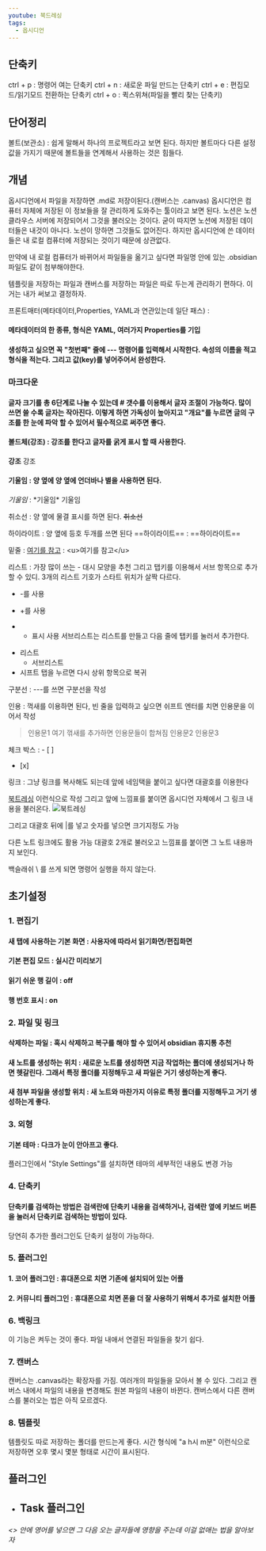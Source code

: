 ```yaml
---
youtube: 북드레싱
tags:
  - 옵시디언
---
```

## 단축키
ctrl + p : 명령어 여는 단축키
ctrl + n : 새로운 파일 만드는 단축키
ctrl + e : 편집모드/읽기모드 전환하는 단축키
ctrl + o : 퀵스위쳐(파일을 빨리 찾는 단축키)

## 단어정리
볼트(보관소) : 쉽게 말해서 하나의 프로젝트라고 보면 된다. 하지만 볼트마다 다른 설정값을 가지기 때문에 볼트들을 연계해서 사용하는 것은 힘들다.

## 개념
옵시디언에서 파일을 저장하면 .md로 저장이된다.(캔버스는 .canvas) 옵시디언은 컴퓨터 자체에 저장된 이 정보들을 잘 관리하게 도와주는 툴이라고 보면 된다. 노션은 노션 클라우스 서버에 저장되어서 그것을 불러오는 것이다. 굳이 따지면 노션에 저장된 데이터들은 내것이 아니다. 노션이 망하면 그것들도 없어진다. 하지만 옵시디언에 쓴 데이터들은 내 로컬 컴퓨터에 저장되는 것이기 때문에 상관없다.

만약에 내 로컬 컴퓨터가 바뀌어서 파일들을 옮기고 싶다면 파일명 안에 있는 .obsidian 파일도 같이 첨부해야한다.

템플릿을 저장하는 파일과 캔버스를 저장하는 파일은 따로 두는게 관리하기 편하다. 이거는 내가 써보고 결정하자.

 프론트매터(메타데이터,Properties, YAML과 연관있는데 일단 패스) : 
#### 메타데이터의 한 종류, 형식은 YAML, 여러가지 Properties를 기입
#### 생성하고 싶으면 꼭 "첫번째" 줄에 --- 명령어를 입력해서 시작한다. 속성의 이름을 적고 형식을 적는다. 그리고 값(key)를 넣어주어서 완성한다.

### 마크다운
#### 글자 크기를 총 6단계로 나눌 수 있는데 # 갯수를 이용해서 글자 조절이 가능하다. 많이 쓰면 쓸 수록 글자는 작아진다. 이렇게 하면 가독성이 높아지고 "개요"를 누르면 글의 구조를 한 눈에 파악 할 수 있어서 필수적으로 써주면 좋다.

#### 볼드체(강조) : 강조를 한다고 글자를 굵게 표시 할 때 사용한다.
**강조**
강조

#### 기울임 : 양 옆에  양 옆에 언더바나 별을 사용하면 된다.
_기울임_ : \*기울임\*
기울임

취소선 : 양 옆에 물결 표시를 하면 된다.
~~취소선~~

하이라이트 : 양 옆에 등호 두개를 쓰면 된다
==하이라이트== : \=\=하이라이트\=\=

밑줄 : <u>여기를 참고</u> : \<u\>여기를 참고\<\/u\>

리스트 : 가장 많이 쓰는 - 대시 모양을 추천 그리고 탭키를 이용해서 서브 항목으로 추가 할 수 있디. 3개의 리스트 기호가 스타트 위치가 살짝 다르다.
- -를 사용
+ +를 사용
* * 표시 사용
서브리스트는 리스트를 만들고 다음 줄에 탭키를 눌러서 추가한다.
- 리스트
	- 서브리스트
- 시프트 탭을 누르면 다시 상위 항목으로 복귀

구분선 : ---를 쓰면 구분선을 작성

인용 : 꺽새를 이용하면 된다, 빈 줄을 입력하고 싶으면 쉬프트 엔터를 치면 인용문을 이어서 작성
> 인용문1
여기 꺾새를 추가하면 인용문들이 합쳐짐
> 인용문2
> 인용문3

체크 박스 : - [ ]
- [x]  

링크 : 그냥 링크를 복사해도 되는데 앞에 네임택을 붙이고 싶다면 대괄호를 이용한다

[북트레싱](https://www.youtube.com/watch?v=rzor1oQyY9U&t=303s)
이런식으로 작성 그리고 앞에 느낌표를 붙이면 옵시디언 자체에서 그 링크 내용을 불러온다.
![북트레싱](https://www.youtube.com/watch?v=rzor1oQyY9U&t=303s)

그리고 대괄호 뒤에 |를 넣고 숫자를 넣으면 크기지정도 가능

다른 노트 링크에도 활용 가능 대괄호 2개로 불러오고 느낌표를 붙이면 그 노트 내용까지 보인다.

백슬래쉬 \ 를 쓰게 되면 명령어 실행을 하지 않는다.

## 초기설정
### 1. 편집기
#### 새 탭에 사용하는 기본 화면 : 사용자에 따라서 읽기화면/편집화면
#### 기본 편집 모드 : 실시간 미리보기
#### 읽기 쉬운 행 길이 : off
#### 행 번호 표시 : on
### 2. 파일 및 링크
#### 삭제하는 파일 : 혹시 삭제하고 복구를 해야 할 수 있어서 obsidian 휴지통 추천
#### 새 노트를 생성하는 위치 : 새로운 노트를 생성하면 지금 작업하는 폴더에 생성되거나 하면 헷갈린다. 그래서 특정 폴더를 지정해두고 새 파일은 거기 생성하는게 좋다.
#### 새 첨부 파일을 생성할 위치 : 새 노트와 마찬가지 이유로 특정 폴더를 지정해두고 거기 생성하는게 좋다.

### 3. 외형
#### 기본 테마 : 다크가 눈이 안아프고 좋다.
플러그인에서 "Style Settings"를 설치하면 테마의 세부적인 내용도 변경 가능

###  4. 단축키
#### 단축키를 검색하는 방법은 검색란에 단축키 내용을 검색하거나, 검색란 옆에 키보드 버튼을 눌러서 단축키로 검색하는 방법이 있다.

당연히 추가한 플러그인도 단축키 설정이 가능하다.

### 5. 플러그인
#### 1. 코어 플러그인 : 휴대폰으로 치면 기존에 설치되어 있는 어플
#### 2. 커뮤니티 플러그인 : 휴대폰으로 치면 폰을 더 잘 사용하기 위해서 추가로 설치한 어플

### 6. 백링크
이 기능은 켜두는 것이 좋다. 파일 내애서 연결된 파일들을 찾기 쉽다.

### 7. 캔버스
캔버스는 .canvas라는 확장자를 가짐. 여러개의 파일들을 모아서 볼 수 있다. 그리고 캔버스 내에서 파일의 내용을 변경해도 원본 파일의 내용이 바뀐다. 캔버스에서 다른 캔버스를 불러오는 법은 아직 모르겠다.

### 8. 템플릿
템플릿도 따로 저장하는 폴더를 만드는게 좋다. 시간 형식에 "a h시 m분" 이런식으로 저장하면 오후 몇시 몇분 형태로 시간이 표시된다.

## 플러그인
- Task 플러그인
	- 

###### <> 안에 영어를 넣으면 그 다음 오는 글자들에 영향을 주는데 이걸 없애는 법을 알아보자